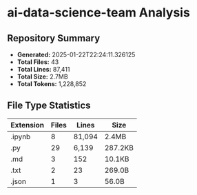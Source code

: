 # ai-data-science-team Analysis

## Repository Summary

- **Generated:** 2025-01-22T22:24:11.326125
- **Total Files:** 43
- **Total Lines:** 87,411
- **Total Size:** 2.7MB
- **Total Tokens:** 1,228,852

## File Type Statistics

| Extension | Files | Lines | Size |
|-----------|-------|-------|------|
| .ipynb | 8 | 81,094 | 2.4MB |
| .py | 29 | 6,139 | 287.2KB |
| .md | 3 | 152 | 10.1KB |
| .txt | 2 | 23 | 269.0B |
| .json | 1 | 3 | 56.0B |
